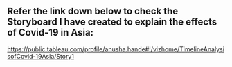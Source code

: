 ## Refer the link down below to check the Storyboard I have created to explain the effects of Covid-19 in Asia:
https://public.tableau.com/profile/anusha.hande#!/vizhome/TimelineAnalysisofCovid-19Asia/Story1
